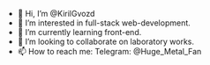- 👋 Hi, I’m @KirilGvozd
- 👀 I’m interested in full-stack web-development.
- 🌱 I’m currently learning front-end.
- 💞️ I’m looking to collaborate on laboratory works.
- 📫 How to reach me: Telegram: @Huge_Metal_Fan

<!---
KirilGvozd/KirilGvozd is a ✨ special ✨ repository because its `README.md` (this file) appears on your GitHub profile.
You can click the Preview link to take a look at your changes.
--->
